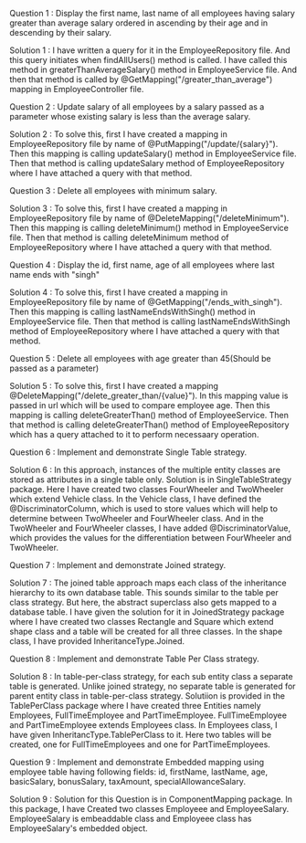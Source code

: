Question 1 : Display the first name, last name of all employees having salary greater than average salary ordered in ascending by their age and in descending by their salary.

Solution 1 : I have written a query for it in the EmployeeRepository file. And this query initiates when findAllUsers() method is called. I have called this method in greaterThanAverageSalary() method in EmployeeService file. And then that method is called by @GetMapping("/greater_than_average") mapping in EmployeeController file.


Question 2 : Update salary of all employees by a salary passed as a parameter whose existing salary is less than the average salary.

Solution 2 : To solve this, first I have created a mapping in EmployeeRepository file by name of @PutMapping("/update/{salary}"). Then this mapping is calling updateSalary() method in EmployeeService file. Then that method is calling updateSalary method of EmployeeRepository where I have attached a query with that method.

Question 3 : Delete all employees with minimum salary.

Solution 3 : To solve this, first I have created a mapping in EmployeeRepository file by name of @DeleteMapping("/deleteMinimum"). Then this mapping is calling deleteMinimum() method in EmployeeService file. Then that method is calling deleteMinimum method of EmployeeRepository where I have attached a query with that method.

Question 4 : Display the id, first name, age of all employees where last name ends with "singh"

Solution 4 : To solve this, first I have created a mapping in EmployeeRepository file by name of @GetMapping("/ends_with_singh"). Then this mapping is calling lastNameEndsWithSingh() method in EmployeeService file. Then that method is calling lastNameEndsWithSingh method of EmployeeRepository where I have attached a query with that method.

Question 5 : Delete all employees with age greater than 45(Should be passed as a parameter)

Solution 5 : To solve this, first I have created a mapping @DeleteMapping("/delete_greater_than/{value}"). In this mapping value is passed in url which will be used to compare employee age. Then this mapping is calling deleteGreaterThan() method of EmployeeService. Then that method is calling deleteGreaterThan() method of EmployeeRepository which has a query attached to it to perform necessaary operation.

Question 6 : Implement and demonstrate Single Table strategy.

Solution 6 : In this approach, instances of the multiple entity classes are stored as attributes in a single table only. Solution is in SingleTableStrategy package. Here I have created two classes FourWheeler and TwoWheeler which extend Vehicle class. In the Vehicle class, I have defined the @DiscriminatorColumn, which is used to store values which will help to determine between TwoWheeler and FourWheeler class. And in the TwoWheeler and FourWheeler classes, I have added @DiscriminatorValue, which provides the values for the differentiation between FourWheeler and TwoWheeler.

Question 7 : Implement and demonstrate Joined strategy.

Solution 7 : The joined table approach maps each class of the inheritance hierarchy to its own database table. This sounds similar to the table per class strategy. But here, the abstract superclass also gets mapped to a database table. I have given the solution for it in JoinedStrategy package where I have created two classes Rectangle and Square which extend shape class and a table will be created for all three classes. In the shape class, I have provided InheritanceType.Joined. 

Question 8 : Implement and demonstrate Table Per Class strategy.

Solution 8 : In table-per-class strategy, for each sub entity class a separate table is generated. Unlike joined strategy, no separate table is generated for parent entity class in table-per-class strategy. Solutiion is provided in the TablePerClass package where I have created three Entities namely Employees, FullTimeEmployee and PartTimeEmployee. FullTimeEmployee and PartTimeEmployee extends Employees class. In Employees class, I have given InheritancType.TablePerClass to it. Here two tables will be created, one for FullTimeEmployees and one for PartTimeEmployees.

Question 9 : Implement and demonstrate Embedded mapping using employee table having following fields: id, firstName, lastName, age, basicSalary, bonusSalary, taxAmount, specialAllowanceSalary.

Solution 9 : Solution for this Question is in ComponentMapping package. In this package, I have Created two classes Employeee and EmployeeSalary. EmployeeSalary is embeaddable class and Employeee class has EmployeeSalary's embedded object.